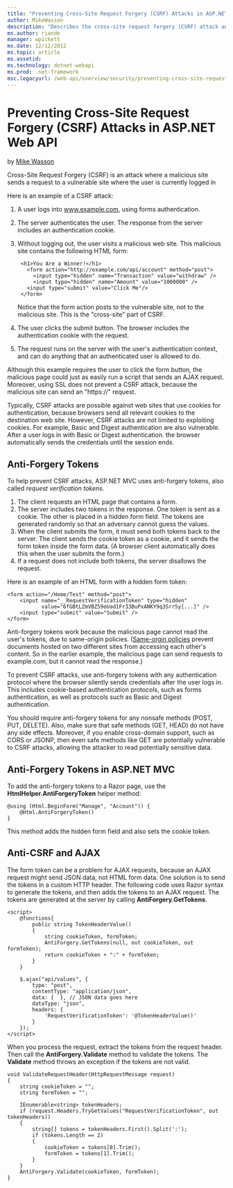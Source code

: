 ```yaml
---
title: "Preventing Cross-Site Request Forgery (CSRF) Attacks in ASP.NET Web API | Microsoft Docs"
author: MikeWasson
description: "Describes the cross-site request forgery (CSRF) attack and how to implement anti-CSRF measures in ASP.NET Web API."
ms.author: riande
manager: wpickett
ms.date: 12/12/2012
ms.topic: article
ms.assetid: 
ms.technology: dotnet-webapi
ms.prod: .net-framework
msc.legacyurl: /web-api/overview/security/preventing-cross-site-request-forgery-csrf-attacks
---
```

Preventing Cross-Site Request Forgery (CSRF) Attacks in ASP.NET Web API
====================
by [Mike Wasson](https://github.com/MikeWasson)

Cross-Site Request Forgery (CSRF) is an attack where a malicious site sends a request to a vulnerable site where the user is currently logged in

Here is an example of a CSRF attack:

1. A user logs into www.example.com, using forms authentication.
2. The server authenticates the user. The response from the server includes an authentication cookie.
3. Without logging out, the user visits a malicious web site. This malicious site contains the following HTML form: 

        <h1>You Are a Winner!</h1>
          <form action="http://example.com/api/account" method="post">
            <input type="hidden" name="Transaction" value="withdraw" />
            <input type="hidden" name="Amount" value="1000000" />
          <input type="submit" value="Click Me"/>
        </form>

    Notice that the form action posts to the vulnerable site, not to the malicious site. This is the "cross-site" part of CSRF.
4. The user clicks the submit button. The browser includes the authentication cookie with the request.
5. The request runs on the server with the user's authentication context, and can do anything that an authenticated user is allowed to do.

Although this example requires the user to click the form button, the malicious page could just as easily run a script that sends an AJAX request. Moreover, using SSL does not prevent a CSRF attack, because the malicious site can send an "https://" request.

Typically, CSRF attacks are possible against web sites that use cookies for authentication, because browsers send all relevant cookies to the destination web site. However, CSRF attacks are not limited to exploiting cookies. For example, Basic and Digest authentication are also vulnerable. After a user logs in with Basic or Digest authentication. the browser automatically sends the credentials until the session ends.

## Anti-Forgery Tokens

To help prevent CSRF attacks, ASP.NET MVC uses anti-forgery tokens, also called *request verification tokens*.

1. The client requests an HTML page that contains a form.
2. The server includes two tokens in the response. One token is sent as a cookie. The other is placed in a hidden form field. The tokens are generated randomly so that an adversary cannot guess the values.
3. When the client submits the form, it must send both tokens back to the server. The client sends the cookie token as a cookie, and it sends the form token inside the form data. (A browser client automatically does this when the user submits the form.)
4. If a request does not include both tokens, the server disallows the request.

Here is an example of an HTML form with a hidden form token:

    <form action="/Home/Test" method="post">
        <input name="__RequestVerificationToken" type="hidden"   
               value="6fGBtLZmVBZ59oUad1Fr33BuPxANKY9q3Srr5y[...]" />    
        <input type="submit" value="Submit" />
    </form>

Anti-forgery tokens work because the malicious page cannot read the user's tokens, due to same-origin policies. ([Same-orgin policies](http://www.w3.org/Security/wiki/Same_Origin_Policy) prevent documents hosted on two different sites from accessing each other's content. So in the earlier example, the malicious page can send requests to example.com, but it cannot read the response.)

To prevent CSRF attacks, use anti-forgery tokens with any authentication protocol where the browser silently sends credentials after the user logs in. This includes cookie-based authentication protocols, such as forms authentication, as well as protocols such as Basic and Digest authentication.

You should require anti-forgery tokens for any nonsafe methods (POST, PUT, DELETE). Also, make sure that safe methods (GET, HEAD) do not have any side effects. Moreover, if you enable cross-domain support, such as CORS or JSONP, then even safe methods like GET are potentially vulnerable to CSRF attacks, allowing the attacker to read potentially sensitive data.

## Anti-Forgery Tokens in ASP.NET MVC

To add the anti-forgery tokens to a Razor page, use the **HtmlHelper.AntiForgeryToken** helper method:

    @using (Html.BeginForm("Manage", "Account")) {
        @Html.AntiForgeryToken()
    }

This method adds the hidden form field and also sets the cookie token.

## Anti-CSRF and AJAX

The form token can be a problem for AJAX requests, because an AJAX request might send JSON data, not HTML form data. One solution is to send the tokens in a custom HTTP header. The following code uses Razor syntax to generate the tokens, and then adds the tokens to an AJAX request. The tokens are generated at the server by calling **AntiForgery.GetTokens**.

    <script>
        @functions{
            public string TokenHeaderValue()
            {
                string cookieToken, formToken;
                AntiForgery.GetTokens(null, out cookieToken, out formToken);
                return cookieToken + ":" + formToken;                
            }
        }
    
        $.ajax("api/values", {
            type: "post",
            contentType: "application/json",
            data: {  }, // JSON data goes here
            dataType: "json",
            headers: {
                'RequestVerificationToken': '@TokenHeaderValue()'
            }
        });
    </script>

When you process the request, extract the tokens from the request header. Then call the **AntiForgery.Validate** method to validate the tokens. The **Validate** method throws an exception if the tokens are not valid.

    void ValidateRequestHeader(HttpRequestMessage request)
    {
        string cookieToken = "";
        string formToken = "";
    
        IEnumerable<string> tokenHeaders;
        if (request.Headers.TryGetValues("RequestVerificationToken", out tokenHeaders))
        {
            string[] tokens = tokenHeaders.First().Split(':');
            if (tokens.Length == 2)
            {
                cookieToken = tokens[0].Trim();
                formToken = tokens[1].Trim();
            }
        }
        AntiForgery.Validate(cookieToken, formToken);
    }